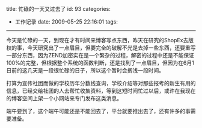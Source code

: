 title: 忙碌的一天又过去了
id: 93
categories:
  - 工作记录
date: 2009-05-25 22:16:01
tags:
---

今天是忙碌的一天，到现在才有时间来博客写点东西，昨天在研究的ShopEx去版权的事，今天研究出了一点眉目，但要完全的破解不光是去掉一些东西，还要重写一部分东西，因为ZEND加密实在是一个繁杂的过程，解密的过程中还是不能保证100%的完整，但根据整个系统的函数判断，还是找到了一点眉目，但因为在6月1日前的这几天是一段很忙碌的日子，所以这个暂时会搁浅一段时间。

打算为宣传社团而做的学校历年分数线查询，学校介绍等对那些报考的新生有用的信息，已经交给社团的人去帮忙收集资料，等到这短时间忙过以后，或许在我现在的博客空间上架一个小网站来专门发布这类消息。

端午要到了，这个端午可能还是不能回去了，平台就要推出去了，还有许多的事需要准备。